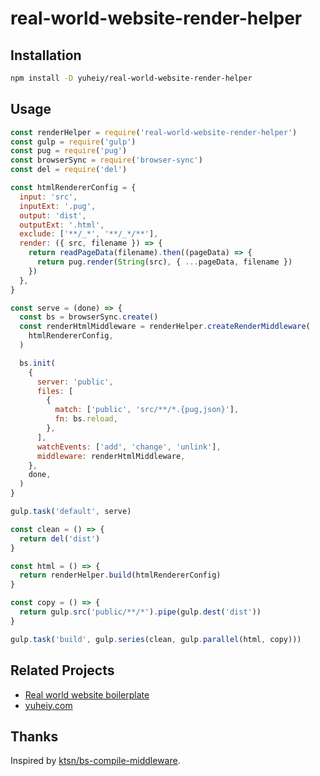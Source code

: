 # real-world-website-render-helper

## Installation

```bash
npm install -D yuheiy/real-world-website-render-helper
```

## Usage

```js
const renderHelper = require('real-world-website-render-helper')
const gulp = require('gulp')
const pug = require('pug')
const browserSync = require('browser-sync')
const del = require('del')

const htmlRendererConfig = {
  input: 'src',
  inputExt: '.pug',
  output: 'dist',
  outputExt: '.html',
  exclude: ['**/_*', '**/_*/**'],
  render: ({ src, filename }) => {
    return readPageData(filename).then((pageData) => {
      return pug.render(String(src), { ...pageData, filename })
    })
  },
}

const serve = (done) => {
  const bs = browserSync.create()
  const renderHtmlMiddleware = renderHelper.createRenderMiddleware(
    htmlRendererConfig,
  )

  bs.init(
    {
      server: 'public',
      files: [
        {
          match: ['public', 'src/**/*.{pug,json}'],
          fn: bs.reload,
        },
      ],
      watchEvents: ['add', 'change', 'unlink'],
      middleware: renderHtmlMiddleware,
    },
    done,
  )
}

gulp.task('default', serve)

const clean = () => {
  return del('dist')
}

const html = () => {
  return renderHelper.build(htmlRendererConfig)
}

const copy = () => {
  return gulp.src('public/**/*').pipe(gulp.dest('dist'))
}

gulp.task('build', gulp.series(clean, gulp.parallel(html, copy)))
```

## Related Projects

- [Real world website boilerplate](https://github.com/yuheiy/real-world-website-boilerplate)
- [yuheiy.com](https://github.com/yuheiy/yuheiy.com)

## Thanks

Inspired by [ktsn/bs-compile-middleware](https://github.com/ktsn/bs-compile-middleware).

